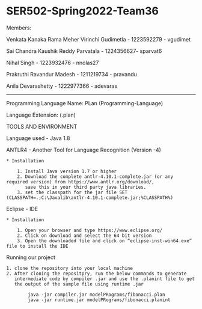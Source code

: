 # SER502-Spring2022-Team36

Members:

Venkata Kanaka Rama Meher Virinchi Gudimetla - 1223592279 - vgudimet


Sai Chandra Kaushik Reddy Parvatala - 1224356627- sparvat6


Nihal Singh - 1223932476 - nnolas27


Prakruthi Ravandur Madesh - 1211219734 - pravandu


Anila Devarashetty - 1222977366 - adevaras


----------------------------------------------------------------------------------------------------
Programming Language Name: PLan (Programming-Language)


Language Extension: (.plan)

TOOLS AND ENVIRONMENT

Language used - Java 1.8

ANTLR4 - Another Tool for Language Recognition (Version -4)

    * Installation

        1. Install Java version 1.7 or higher 
        2. Download the complete antlr-4.10.1-complete.jar (or any required version) from https://www.antlr.org/download/, 
           save this in your third party java libraries.
        3. set the classpath for the jar file SET (CLASSPATH=.;C:\Javalib\antlr-4.10.1-complete.jar;%CLASSPATH%)


Eclipse - IDE 

    * Installation
        
        1. Open your browser and type https://www.eclipse.org/
        2. Click on download and select the 64 bit version
        3. Open the downloaded file and click on “eclipse-inst-win64.exe” file to install the IDE


Running our project

    1. clone the repository into your local machine 
    2. After cloning the repositpry, run the below commands to generate 
       intermediate code by compiler .jar and use the .planint file to get 
       the output of the sample file using runtime .jar
        
            java -jar compiler.jar modelPRograms/fibonacci.plan
            java -jar runtime.jar modelPRograms/fibonacci.planint
